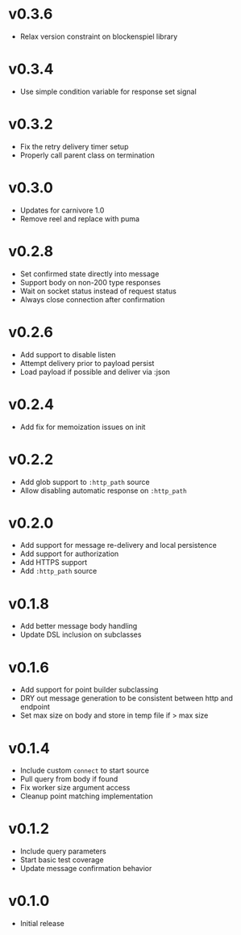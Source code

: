 # v0.3.6
* Relax version constraint on blockenspiel library

# v0.3.4
* Use simple condition variable for response set signal

# v0.3.2
* Fix the retry delivery timer setup
* Properly call parent class on termination

# v0.3.0
* Updates for carnivore 1.0
* Remove reel and replace with puma

# v0.2.8
* Set confirmed state directly into message
* Support body on non-200 type responses
* Wait on socket status instead of request status
* Always close connection after confirmation

# v0.2.6
* Add support to disable listen
* Attempt delivery prior to payload persist
* Load payload if possible and deliver via :json

# v0.2.4
* Add fix for memoization issues on init

# v0.2.2
* Add glob support to `:http_path` source
* Allow disabling automatic response on `:http_path`

# v0.2.0
* Add support for message re-delivery and local persistence
* Add support for authorization
* Add HTTPS support
* Add `:http_path` source

# v0.1.8
* Add better message body handling
* Update DSL inclusion on subclasses

# v0.1.6
* Add support for point builder subclassing
* DRY out message generation to be consistent between http and endpoint
* Set max size on body and store in temp file if > max size

# v0.1.4
* Include custom `connect` to start source
* Pull query from body if found
* Fix worker size argument access
* Cleanup point matching implementation

# v0.1.2
* Include query parameters
* Start basic test coverage
* Update message confirmation behavior

# v0.1.0
* Initial release
